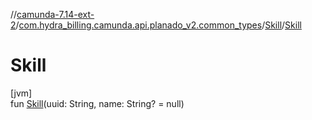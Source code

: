 //[camunda-7.14-ext-2](../../../index.md)/[com.hydra_billing.camunda.api.planado_v2.common_types](../index.md)/[Skill](index.md)/[Skill](-skill.md)

# Skill

[jvm]\
fun [Skill](-skill.md)(uuid: String, name: String? = null)
